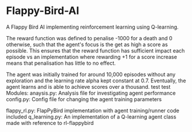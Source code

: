 # Flappy-Bird-AI

A Flappy Bird AI implementing reinforcement learning using Q-learning. 

The reward function was defined to penalise -1000 for a death and 0 otherwise, such that the agent's focus is the get as high a score as possible. This ensures that the reward function has sufficient impact each episode vs an implementation where rewarding +1 for a score increase means that penalisation has little to no effect.

The agent was initially trained for around 10,000 episodes without any exploration and the learning rate alpha kept constant at 0.7. Eventually, the agent learns and is able to achieve scores over a thousand.
test
test
Modules:
anaysis.py: Analysis file for investigating agent performance
config.py: Config file for changing the agent training parameters

flappy_rl.py: FlapPyBird implementation with agent training/runner code included
q_learning.py: An implementation of a Q-learning agent class made with reference to rl-flappybird
